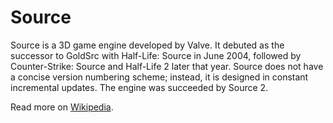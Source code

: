 # Source

Source is a 3D game engine developed by Valve. It debuted as the successor to GoldSrc with Half-Life: Source in June 2004, followed by Counter-Strike: Source and Half-Life 2 later that year. Source does not have a concise version numbering scheme; instead, it is designed in constant incremental updates. The engine was succeeded by Source 2.

Read more on [Wikipedia](https://en.wikipedia.org/wiki/Source_(game_engine)).
